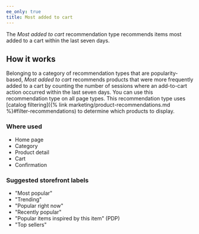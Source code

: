 ```yaml
---
ee_only: true
title: Most added to cart
---
```


The _Most added to cart_ recommendation type recommends items most added to a cart within the last seven days.

## How it works

Belonging to a category of recommendation types that are popularity-based, _Most added to cart_ recommends products that were more frequently added to a cart by counting the number of sessions where an add-to-cart action occurred within the last seven days. You can use this recommendation type on all page types. This recommendation type uses [catalog filtering]({% link marketing/product-recommendations.md %}#filter-recommendations) to determine which products to display.

### Where used

-  Home page
-  Category
-  Product detail
-  Cart
-  Confirmation

### Suggested storefront labels

-  "Most popular"
-  "Trending"
-  "Popular right now"
-  "Recently popular"
-  "Popular items inspired by this item" (PDP)
-  "Top sellers"
